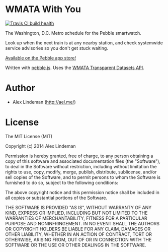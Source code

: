 # WMATA With You

[![Travis CI build health](https://travis-ci.org/aelindeman/wmata-with-you.svg)](https://travis-ci.org/aelindeman/wmata-with-you)

The Washington, D.C. Metro schedule for the Pebble smartwatch.

Look up when the next train is at any nearby station, and check systemwide service advisories so you don't get stuck waiting.

[Available on the Pebble app store!](https://apps.getpebble.com/applications/5404f8e0ec33d19e2200008b)

Written with [pebble.js](https://github.com/pebble/pebblejs). Uses the [WMATA Transparent Datasets API](http://developer.wmata.com/).

# Author

  * Alex Lindeman (http://ael.me/)

# License

The MIT License (MIT)

Copyright (c) 2014 Alex Lindeman

Permission is hereby granted, free of charge, to any person obtaining a copy of this software and associated documentation files (the "Software"), to deal in the Software without restriction, including without limitation the rights to use, copy, modify, merge, publish, distribute, sublicense, and/or sell copies of the Software, and to permit persons to whom the Software is furnished to do so, subject to the following conditions:

The above copyright notice and this permission notice shall be included in all copies or substantial portions of the Software.

THE SOFTWARE IS PROVIDED "AS IS", WITHOUT WARRANTY OF ANY KIND, EXPRESS OR IMPLIED, INCLUDING BUT NOT LIMITED TO THE WARRANTIES OF MERCHANTABILITY, FITNESS FOR A PARTICULAR PURPOSE AND NONINFRINGEMENT. IN NO EVENT SHALL THE AUTHORS OR COPYRIGHT HOLDERS BE LIABLE FOR ANY CLAIM, DAMAGES OR OTHER LIABILITY, WHETHER IN AN ACTION OF CONTRACT, TORT OR OTHERWISE, ARISING FROM, OUT OF OR IN CONNECTION WITH THE SOFTWARE OR THE USE OR OTHER DEALINGS IN THE SOFTWARE.
